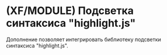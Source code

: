 # (XF/MODULE) Подсветка синтаксиса "highlight.js"
Дополнение позволяет интегрировать библиотеку подсветки синтаксиса "highlight.js".
